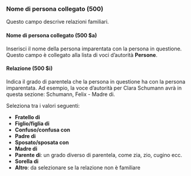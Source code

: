 ### Nome di persona collegato (500)
Questo campo descrive relazioni familiari.

#### Nome di persona collegato (500 $a)
Inserisci il nome della persona imparentata con la persona in questione. Questo campo è collegato alla lista di voci d’autorità **Persone**.  

#### Relazione (500 $i)
Indica il grado di parentela che la persona in questione ha con la persona imparentata. Ad esempio, la voce d’autorità per Clara Schumann avrà in questa sezione: Schumann, Felix - Madre di.  

Seleziona tra i valori seguenti:
- **Fratello di**  
- **Figlio/figlia di**  
- **Confuso/confusa con**  
- **Padre di**  
- **Sposato/sposata con**  
- **Madre di**  
- **Parente di**: un grado diverso di parentela, come zia, zio, cugino ecc.
- **Sorella di**  
- **Altro**: da selezionare se la relazione non è familiare
